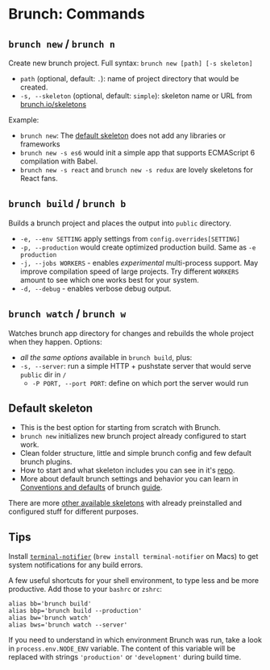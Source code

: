 # Brunch: Commands

## `brunch new` / `brunch n`

Create new brunch project. Full syntax: `brunch new [path] [-s skeleton]`

* `path` (optional, default: `.`): name of project directory that would be created.
* `-s, --skeleton` (optional, default: `simple`): skeleton name or URL from [brunch.io/skeletons](http://brunch.io/skeletons)

Example:

* `brunch new`: The [default skeleton](#default-skeleton) does not add any libraries or frameworks
* `brunch new -s es6` would init a simple app that supports ECMAScript 6 compilation with Babel.
* `brunch new -s react` and `brunch new -s redux` are lovely skeletons for React fans.

## `brunch build` / `brunch b`

Builds a brunch project and places the output into `public` directory.

* `-e, --env SETTING` apply settings from `config.overrides[SETTING]`
* `-p, --production` would create optimized production build. Same as `-e production`
* `-j, --jobs WORKERS` - enables *experimental* multi-process support.
May improve compilation speed of large projects.
Try different `WORKERS` amount to see which one works best for your system.
* `-d, --debug` - enables verbose debug output.

## `brunch watch` / `brunch w`

Watches brunch app directory for changes and rebuilds the whole project when they happen. Options:

* *all the same options* available in `brunch build`, plus:
* `-s, --server`: run a simple HTTP + pushstate server that would serve `public` dir in `/`
    * `-P PORT, --port PORT`: define on which port the server would run

## Default skeleton

* This is the best option for starting from scratch with Brunch.
* `brunch new` initializes new brunch project already configured to start work.
* Clean folder structure, little and simple brunch config and few default brunch plugins.
* How to start and what skeleton includes you can see in it's [repo](https://github.com/brunch/dead-simple).
* More about default brunch settings and behavior you can learn in [Conventions and defaults](https://github.com/brunch/brunch-guide/blob/master/content/en/chapter03-conventions-and-defaults.md) of brunch [guide](https://github.com/brunch/brunch-guide).

There are more [other available skeletons](http://brunch.io/skeletons) with already preinstalled and configured stuff for different purposes.

## Tips

Install [`terminal-notifier`](https://github.com/alloy/terminal-notifier) (`brew install terminal-notifier` on Macs) to get system notifications for any build errors.

A few useful shortcuts for your shell environment, to type less and be more productive.
Add those to your `bashrc` or `zshrc`:

```
alias bb='brunch build'
alias bbp='brunch build --production'
alias bw='brunch watch'
alias bws='brunch watch --server'
```

If you need to understand in which environment Brunch was run, take a look in `process.env.NODE_ENV` variable. The content of this variable will be replaced with strings `'production'` or `'development'` during build time.
